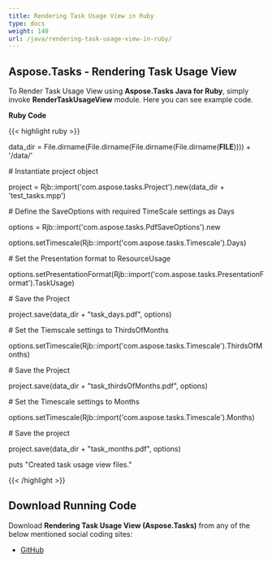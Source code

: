 ```yaml
---
title: Rendering Task Usage View in Ruby
type: docs
weight: 140
url: /java/rendering-task-usage-view-in-ruby/
---
```


## **Aspose.Tasks - Rendering Task Usage View**
To Render Task Usage View using **Aspose.Tasks Java for Ruby**, simply invoke **RenderTaskUsageView** module. Here you can see example code.

**Ruby Code**

{{< highlight ruby >}}

 data_dir = File.dirname(File.dirname(File.dirname(File.dirname(__FILE__)))) + '/data/'



\# Instantiate project object

project = Rjb::import('com.aspose.tasks.Project').new(data_dir + 'test_tasks.mpp')

\# Define the SaveOptions with required TimeScale settings as Days

options = Rjb::import('com.aspose.tasks.PdfSaveOptions').new

options.setTimescale(Rjb::import('com.aspose.tasks.Timescale').Days)

\# Set the Presentation format to ResourceUsage

options.setPresentationFormat(Rjb::import('com.aspose.tasks.PresentationFormat').TaskUsage)

\# Save the Project

project.save(data_dir + "task_days.pdf", options)

\# Set the Tiemscale settings to ThirdsOfMonths

options.setTimescale(Rjb::import('com.aspose.tasks.Timescale').ThirdsOfMonths)

\# Save the Project

project.save(data_dir + "task_thirdsOfMonths.pdf", options)

\# Set the Timescale settings to Months

options.setTimescale(Rjb::import('com.aspose.tasks.Timescale').Months)

\# Save the project

project.save(data_dir + "task_months.pdf", options)

puts "Created task usage view files."

{{< /highlight >}}
## **Download Running Code**
Download **Rendering Task Usage View (Aspose.Tasks)** from any of the below mentioned social coding sites:

- [GitHub](https://github.com/aspose-tasks/Aspose.Tasks-for-Java/blob/master/Plugins/Aspose_Tasks_Java_for_Ruby/lib/asposetasksjava/Tasks/rendertaskusageview.rb)
